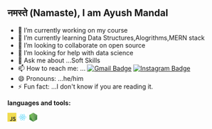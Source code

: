 ## नमस्ते (Namaste), I am Ayush Mandal



- 🔭 I’m currently working on my course
- 🌱 I’m currently learning Data Structures,Alogrithms,MERN stack
- 👯 I’m looking to collaborate on open source
- 🤔 I’m looking for help with data science
- 💬 Ask me about ...Soft Skills
- 📫 How to reach me: ... [![Gmail Badge](https://img.shields.io/badge/-ayush.mandal11@gmail.com-c14438?style=flat-square&logo=Gmail&logoColor=white&link=mailto:ayush.mandal11@gmail.com)](mailto:ayush.mandal11@gmail.com) [![Instagram Badge](https://img.shields.io/badge/-@aayyusssh-F44747?style=flat-square&labelColor=F44747&logo=instagram&logoColor=white&link=https://instagram.com/aayyusssh)](https://instagram.com/aayyusssh)
- 😄 Pronouns: ...he/him
- ⚡ Fun fact: ...I don't know if you are reading it.

**languages and tools:**

<code><img height="20" src="https://raw.githubusercontent.com/github/explore/80688e429a7d4ef2fca1e82350fe8e3517d3494d/topics/javascript/javascript.png"></code>
<code><img height="20" src="https://raw.githubusercontent.com/github/explore/80688e429a7d4ef2fca1e82350fe8e3517d3494d/topics/react/react.png"></code>
<code><img height="20" src="https://raw.githubusercontent.com/github/explore/80688e429a7d4ef2fca1e82350fe8e3517d3494d/topics/nodejs/nodejs.png"></code>

